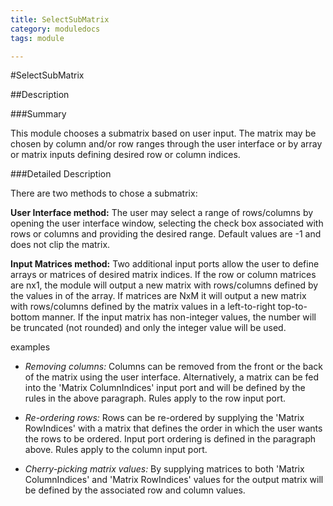 ```yaml
---
title: SelectSubMatrix
category: moduledocs
tags: module

---
```


#SelectSubMatrix

##Description

###Summary

This module chooses a submatrix based on user input. The matrix may be chosen by column and/or row ranges through the user interface or by array or matrix inputs defining desired row or column indices.

###Detailed Description

There are two methods to chose a submatrix:

**User Interface method:** The user may select a range of rows/columns by opening the user interface window, selecting the check box associated with rows or columns and providing the desired range. Default values are -1 and does not clip the matrix.

**Input Matrices method:** Two additional input ports allow the user to define arrays or matrices of desired matrix indices. If the row or column matrices are nx1, the module will output a new matrix with rows/columns defined by the values in of the array. If matrices are NxM it will output a new matrix with rows/columns defined by the matrix values in a left-to-right top-to-bottom manner. If the input matrix has non-integer values, the number will be truncated (not rounded) and only the integer value will be used.

examples

  * *Removing columns:*
Columns can be removed from the front or the back of the matrix using the user interface. Alternatively, a matrix can be fed into the 'Matrix ColumnIndices' input port and will be defined by the rules in the above paragraph. Rules apply to the row input port.


  * *Re-ordering rows:*
Rows can be re-ordered by supplying the 'Matrix RowIndices' with a matrix that defines the order in which the user wants the rows to be ordered. Input port ordering is defined in the paragraph above. Rules apply to the column input port.


  * *Cherry-picking matrix values:*
By supplying matrices to both 'Matrix ColumnIndices' and 'Matrix RowIndices' values for the output matrix will be defined by the associated row and column values.